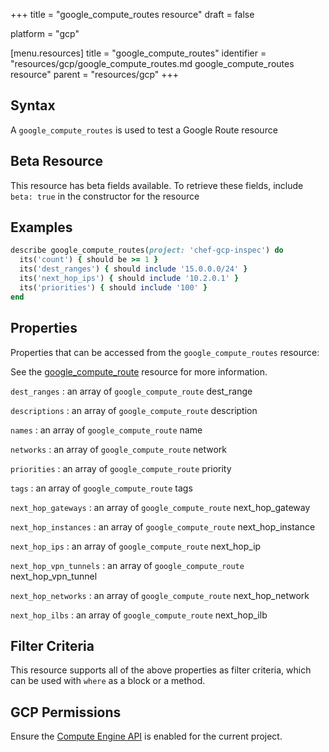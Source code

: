 +++
title = "google_compute_routes resource"
draft = false

platform = "gcp"

[menu.resources]
    title = "google_compute_routes"
    identifier = "resources/gcp/google_compute_routes.md google_compute_routes resource"
    parent = "resources/gcp"
+++

## Syntax

A `google_compute_routes` is used to test a Google Route resource

## Beta Resource

This resource has beta fields available. To retrieve these fields, include `beta: true` in the constructor for the resource

## Examples

```ruby
describe google_compute_routes(project: 'chef-gcp-inspec') do
  its('count') { should be >= 1 }
  its('dest_ranges') { should include '15.0.0.0/24' }
  its('next_hop_ips') { should include '10.2.0.1' }
  its('priorities') { should include '100' }
end
```

## Properties

Properties that can be accessed from the `google_compute_routes` resource:

See the [google_compute_route](/resources/google_compute_route/#properties) resource for more information.

`dest_ranges`
: an array of `google_compute_route` dest_range

`descriptions`
: an array of `google_compute_route` description

`names`
: an array of `google_compute_route` name

`networks`
: an array of `google_compute_route` network

`priorities`
: an array of `google_compute_route` priority

`tags`
: an array of `google_compute_route` tags

`next_hop_gateways`
: an array of `google_compute_route` next_hop_gateway

`next_hop_instances`
: an array of `google_compute_route` next_hop_instance

`next_hop_ips`
: an array of `google_compute_route` next_hop_ip

`next_hop_vpn_tunnels`
: an array of `google_compute_route` next_hop_vpn_tunnel

`next_hop_networks`
: an array of `google_compute_route` next_hop_network

`next_hop_ilbs`
: an array of `google_compute_route` next_hop_ilb

## Filter Criteria

This resource supports all of the above properties as filter criteria, which can be used
with `where` as a block or a method.

## GCP Permissions

Ensure the [Compute Engine API](https://console.cloud.google.com/apis/library/compute.googleapis.com/) is enabled for the current project.
